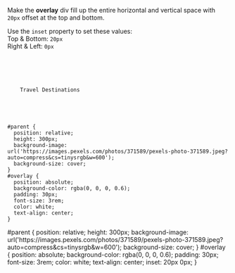 Make the **overlay** div
fill up the entire horizontal
and vertical space
with `20px` offset at the
top and bottom.

Use the `inset` property
to set these values:<br>
Top & Bottom: `20px`<br>
Right & Left: `0px`

<codeblock language="css" type="exercise" testMode="fixedInput">
<code>
<panel language="html">
<div id="parent">
  <div id="overlay">
    Travel Destinations
  </div>
</div>
</panel>
<panel language="css">
#parent {
  position: relative;
  height: 300px;
  background-image: url('https://images.pexels.com/photos/371589/pexels-photo-371589.jpeg?auto=compress&cs=tinysrgb&w=600');
  background-size: cover;
}
#overlay {
  position: absolute;
  background-color: rgba(0, 0, 0, 0.6);
  padding: 30px;
  font-size: 3rem;
  color: white;
  text-align: center;
}
</panel>
</code>

<solution>
#parent {
  position: relative;
  height: 300px;
  background-image: url('https://images.pexels.com/photos/371589/pexels-photo-371589.jpeg?auto=compress&cs=tinysrgb&w=600');
  background-size: cover;
}
#overlay {
  position: absolute;
  background-color: rgba(0, 0, 0, 0.6);
  padding: 30px;
  font-size: 3rem;
  color: white;
  text-align: center;
  inset: 20px 0px;
}
</solution>
</codeblock>